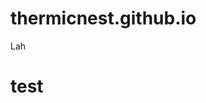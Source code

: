 # thermicnest.github.io
<!DOCTYPE html>
<html>
    <head>
        Lah
    </head>
    <body>
        <h1>test</h1>
    </body>
</html>
